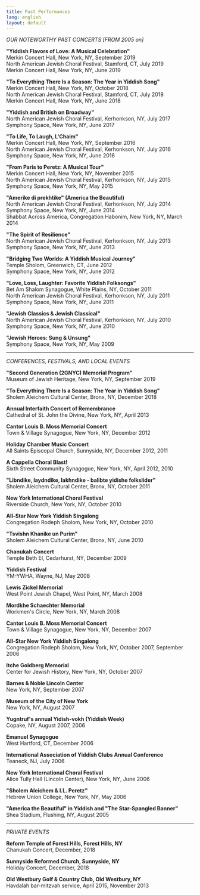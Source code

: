 ```yaml
---
title: Past Performances
lang: english
layout: default
---
```


*OUR NOTEWORTHY PAST CONCERTS [FROM 2005 on]*

**"Yiddish Flavors of Love: A Musical Celebration"**  
	Merkin Concert Hall, New York, NY, September 2019  
	North American Jewish Choral Festival, Stamford, CT, July 2019  
	Merkin Concert Hall, New York, NY, June 2019

**"To Everything There Is a Season: The Year in Yiddish Song"**  
	Merkin Concert Hall, New York, NY, October 2018  
	North American Jewish Choral Festival, Stamford, CT, July 2018  
	Merkin Concert Hall, New York, NY, June 2018

**"Yiddish and British on Broadway"**  
	North American Jewish Choral Festival, Kerhonkson, NY, July 2017  
	Symphony Space, New York, NY, June 2017

**"To Life, To Laugh, L'Chaim"**  
	Merkin Concert Hall, New York, NY, September 2016  
	North American Jewish Choral Festival, Kerhonkson, NY, July 2016  
	Symphony Space, New York, NY, June 2016

**"From Paris to Peretz: A Musical Tour"**  
	Merkin Concert Hall, New York, NY, November 2015  
	North American Jewish Choral Festival, Kerhonkson, NY, July 2015  
	Symphony Space, New York, NY, May 2015

**"Amerike di prekhtike" (America the Beautiful)**  
	North American Jewish Choral Festival, Kerhonkson, NY, July 2014  
	Symphony Space, New York, NY, June 2014  
	Shabbat Across America, Congregation Habonim, New York, NY, March 2014

**"The Spirit of Resilience"**  
	North American Jewish Choral Festival, Kerhonkson, NY, July 2013  
	Symphony Space, New York, NY, June 2013

**"Bridging Two Worlds:  A Yiddish Musical Journey"**  
	Temple Sholom, Greenwich, CT, June 2012  
	Symphony Space, New York, NY, June 2012

**"Love, Loss, Laughter: Favorite Yiddish Folksongs"**  
	Bet Am Shalom Synagogue, White Plains, NY, October 2011  
	North American Jewish Choral Festival, Kerhonkson, NY, July 2011  
	Symphony Space, New York, NY, June 2011

**"Jewish Classics & Jewish Classical"**  
	North American Jewish Choral Festival, Kerhonkson, NY, July 2010  
	Symphony Space, New York, NY, June 2010

**"Jewish Heroes: Sung & Unsung"**  
	Symphony Space, New York, NY, May 2009  

_____

*CONFERENCES, FESTIVALS, AND LOCAL EVENTS*

**"Second Generation (2GNYC) Memorial Program"**  
	Museum of Jewish Heritage, New York, NY, September 2019

**"To Everything There Is a Season: The Year in Yiddish Song"**  
	Sholem Aleichem Cultural Center, Bronx, NY, December 2018

**Annual Interfaith Concert of Remembrance**  
	Cathedral of St. John the Divine, New York, NY, April 2013

**Cantor Louis B. Moss Memorial Concert**  
	Town & Village Synagogue, New York, NY, December 2012

**Holiday Chamber Music Concert**  
	All Saints Episcopal Church, Sunnyside, NY, December 2012, 2011

**A Cappella Choral Blast!**  
	Sixth Street Community Synagogue, New York, NY, April 2012, 2010

**"Libndike, laydndike, lakhndike - balibte yidishe folkslider"**  
	Sholem Aleichem Cultural Center, Bronx, NY, October 2011

**New York International Choral Festival**  
	Riverside Church, New York, NY, October 2010

**All-Star New York Yiddish Singalong**  
	Congregation Rodeph Sholom, New York, NY, October 2010

**"Tsvishn Khanike un Purim"**  
	Sholem Aleichem Cultural Center, Bronx, NY, June 2010

**Chanukah Concert**  
	Temple Beth El, Cedarhurst, NY, December 2009

**Yiddish Festival**  
	YM-YWHA, Wayne, NJ, May 2008

**Lewis Zickel Memorial**  
	West Point Jewish Chapel, West Point, NY, March 2008

**Mordkhe Schaechter Memorial**  
	Workmen's Circle, New York, NY, March 2008

**Cantor Louis B. Moss Memorial Concert**  
	Town & Village Synagogue, New York, NY, December 2007

**All-Star New York Yiddish Singalong**  
	Congregation Rodeph Sholom, New York, NY, October 2007, September 2006

**Itche Goldberg Memorial**  
	Center for Jewish History, New York, NY, October 2007

**Barnes & Noble Lincoln Center**  
	New York, NY, September 2007

**Museum of the City of New York**  
	New York, NY, August 2007

**Yugntruf's annual Yidish-vokh (Yiddish Week)**  
	Copake, NY, August 2007, 2006

**Emanuel Synagogue**  
	West Hartford, CT, December 2006

**International Association of Yiddish Clubs Annual Conference**  
	Teaneck, NJ, July 2006

**New York International Choral Festival**  
	Alice Tully Hall (Lincoln Center), New York, NY, June 2006

**"Sholem Aleichem & I.L. Peretz"**  
	Hebrew Union College, New York, NY, May 2006

**"America the Beautiful" in Yiddish and "The Star-Spangled Banner"**  
	Shea Stadium, Flushing, NY, August 2005

_____

*PRIVATE EVENTS*

**Reform Temple of Forest Hills, Forest Hills, NY**  
	Chanukah Concert, December, 2018

**Sunnyside Reformed Church, Sunnyside, NY**  
	Holiday Concert, December, 2018

**Old Westbury Golf & Country Club, Old Westbury, NY**  
	Havdalah bar-mitzvah service, April 2015, November 2013  
